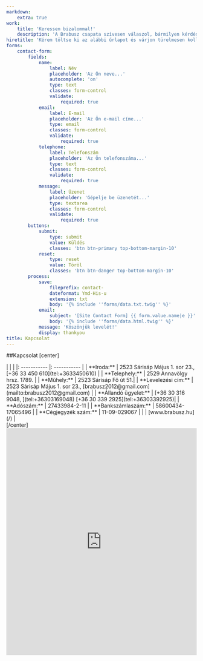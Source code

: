 ```yaml
---
markdown:
    extra: true
work:
    title: 'Keressen bizalommal!'
    description: 'A Brabusz csapata szívesen válaszol, bármilyen kérdésre, észrevételre, ami az utazással kapcsolatos'
hiretitle: 'Kérem töltse ki az alábbi űrlapot és várjon türelmesen kollégánk visszajelzésére.'
forms:
    contact-form:
        fields:
            name:
                label: Név
                placeholder: 'Az Ön neve...'
                autocomplete: 'on'
                type: text
                classes: form-control
                validate:
                    required: true
            email:
                label: E-mail
                placeholder: 'Az Ön e-mail címe...'
                type: email
                classes: form-control
                validate:
                    required: true
            telephone:
                label: Telefonszám
                placeholder: 'Az Ön telefonszáma...'
                type: text
                classes: form-control
                validate:
                    required: true
            message:
                label: Üzenet
                placeholder: 'Gépelje be üzenetét...'
                type: textarea
                classes: form-control
                validate:
                    required: true
        buttons:
            submit:
                type: submit
                value: Küldés
                classes: 'btn btn-primary top-bottom-margin-10'
            reset:
                type: reset
                value: Töröl
                classes: 'btn btn-danger top-bottom-margin-10'
        process:
            save:
                fileprefix: contact-
                dateformat: Ymd-His-u
                extension: txt
                body: '{% include ''forms/data.txt.twig'' %}'
            email:
                subject: '[Site Contact Form] {{ form.value.name|e }}'
                body: '{% include ''forms/data.html.twig'' %}'
            message: 'Köszönjük levelét!'
            display: thankyou
title: Kapcsolat
---
```


##Kapcsolat
[center]
<div markdown="1" class="title6">
| | |
|: ----------- |: ----------- |
| **Iroda:** | 	2523 Sárisáp Május 1. sor 23., [+36 33 450 610](tel:+3633450610) |
| **Telephely:** | 2529 Annavölgy hrsz. 1789. |
| **Műhely:** | 2523 Sárisáp Fő út 51.|
| **Levelezési cím:** | 2523 Sárisáp Május 1. sor 23.,  [brabusz2012@gmail.com](mailto:brabusz2012@gmail.com) |
| **Állandó ügyelet:** | [+36 30 316 9048,   ](tel:+36303169048) [+36 30 339 2925](tel:+36303392925)|
| **Adószám:** | 	27433984-2-11 |
| **Bankszámlaszám:** | 	58600434-17065496 |
| **Cégjegyzék szám:** | 	11-09-029067 |
| | [www.brabusz.hu](/) |
</div>
[/center]



<div class="maps" style="width: 100%"><iframe class="embed-responsive-item" width="100%" height="600" frameborder="0" scrolling="no" marginheight="0" marginwidth="0" src="https://maps.google.com/maps?width=100%25&amp;height=600&amp;hl=en&amp;q=S%C3%A1ris%C3%A1p,%20M%C3%A1jus%201.%20sor%2023,%202523+(Brabusz)&amp;t=&amp;z=15&amp;ie=UTF8&amp;iwloc=B&amp;output=embed"></iframe><a href="https://www.maps.ie/route-planner.htm"></a></div>
